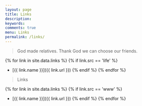 ```yaml
---
layout: page
title: Links
description: 
keywords: 
comments: true
menu: Links
permalink: /links/
---
```


> God made relatives. Thank God we can choose our friends.

{% for link in site.data.links %}
  {% if link.src == 'life' %}
* [{{ link.name }}]({{ link.url }})
  {% endif %}
{% endfor %}

> Links

{% for link in site.data.links %}
  {% if link.src == 'www' %}
* [{{ link.name }}]({{ link.url }})
  {% endif %}
{% endfor %}
